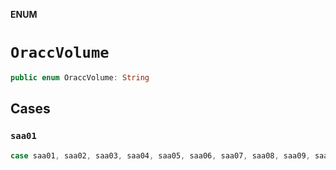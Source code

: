 **ENUM**

# `OraccVolume`

```swift
public enum OraccVolume: String
```

## Cases
### `saa01`

```swift
case saa01, saa02, saa03, saa04, saa05, saa06, saa07, saa08, saa09, saa10, saa11, saa12, saa13, saa14, saa15, saa16, saa17, saa18, saa19, saa20, rimanum
```
